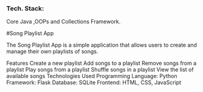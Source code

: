 


### Tech. Stack:
Core Java ,OOPs and Collections Framework.


#Song Playlist App
<p>The Song Playlist App is a simple application that allows users to create and manage their own playlists of songs.</>

Features
Create a new playlist
Add songs to a playlist
Remove songs from a playlist
Play songs from a playlist
Shuffle songs in a playlist
View the list of available songs
Technologies Used
Programming Language: Python
Framework: Flask
Database: SQLite
Frontend: HTML, CSS, JavaScript
